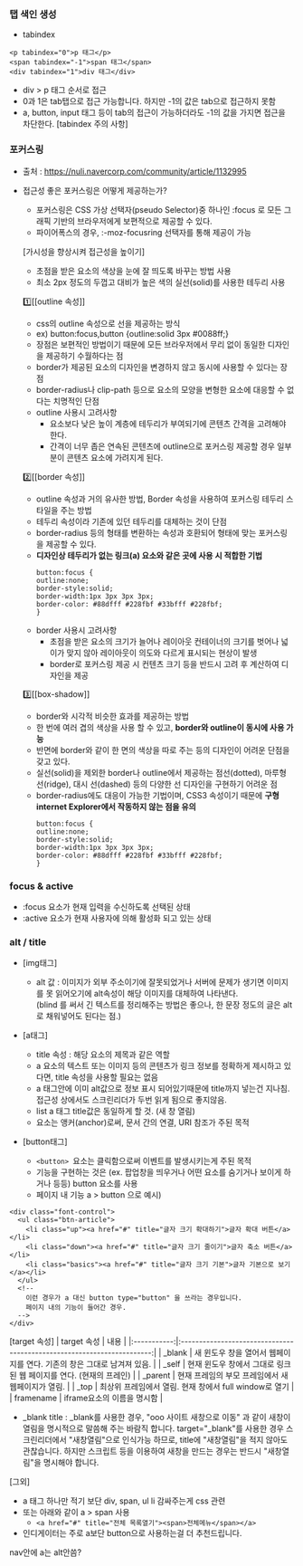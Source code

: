 <!--
2.	접근성 고려
이제 접근성을 고려해 볼까요.
접근성 검수는 IE를 기준으로 합니다.
접근성 심사 업체가  PC는 IE를 기준으로 하고 있습니다.

1 a, button, input 요소는 키보드 tab으로 접근이 가능 해야 합니다.
2. a, button, input 요소는 포커스(초점)가 갔을 때 표시가 되어야 합니다.
- 보통 reset.css 에서 디자인 적으로 outline을 제거하는데
해당 요소들에는 outline이든 , border든 포커스가 갔을 때 해 요소에 표시가 되여야 합니다.
3. section—testimonials  인디게이터, 추가할 버튼도 키보드로 접근 가능 및 기능 구현이 되어야 합니다.
4. section—team도 현재는 마우스로만 접근 가능합니다. 키보드 접근으로 해당 기능 사용할 수 있게 해주세요. -->


### 탭 색인 생성
- tabindex

```
<p tabindex="0">p 태그</p>
<span tabindex="-1">span 태그</span>
<div tabindex="1">div 태그</div>
```

- div > p 태그 순서로 접근
- 0과 1은 tab탭으로 접근 가능합니다. 하지만 -1의 값은 tab으로 접근하지 못함
- a, button, input 태그 등이 tab의 접근이 가능하더라도 -1의 값을 가지면 접근을 차단한다.
[tabindex 주의 사항]


### 포커스링
- 출처 : https://nuli.navercorp.com/community/article/1132995
- 접근성 좋은 포커스링은 어떻게 제공하는가?
  - 포커스링은 CSS 가상 선택자(pseudo Selector)중 하나인 :focus 로 모든 그래픽 기반의 브라우저에게 보편적으로 제공할 수 있다.
  - 파이어폭스의 경우, :-moz-focusring 선택자를 통해 제공이 가능

  [가시성을 향상시켜 접근성을 높이기]
  - 초점을 받은 요소의 색상을 눈에 잘 띄도록 바꾸는 방법 사용
  - 최소 2px 정도의 두껍고 대비가 높은 색의 실선(solid)를 사용한 테두리 사용

  :one:[[outline 속성]]
    - css의 outline 속성으로 선을 제공하는 방식
    - ex) button:focus,button {outline:solid 3px #0088ff;}
    - 장점은 보편적인 방법이기 때문에 모든 브라우저에서 무리 없이 동일한 디자인을 제공하기 수월하다는 점
    - border가 제공된 요소의 디자인을 변경하지 않고 동시에 사용할 수 있다는 장점
    - border-radius나 clip-path 등으로 요소의 모양을 변형한 요소에 대응할 수 없다는 치명적인 단점
    - outline 사용시 고려사항
      - 요소보다 낮은 높이 계층에 테두리가 부여되기에 콘텐츠 간격을 고려해야 한다.
      - 간격이 너무 좁은 연속된 콘텐츠에 outline으로 포커스링 제공할 경우 일부분이 콘텐츠 요소에 가려지게 된다.



  :two:[[border 속성]]
    - outline 속성과 거의 유사한 방법, Border 속성을 사용하여 포커스링 테두리 스타일을 주는 방법
    - 테두리 속성이라 기존에 있던 테두리를 대체하는 것이 단점
    - border-radius 등의 형태를 변환하는 속성과 호환되어 형태에 맞는 포커스링을 제공할 수 있다.
    - __디자인상 테두리가 없는 링크(a) 요소와 같은 곳에 사용 시 적합한 기법__
      ```
      button:focus {
      outline:none;
      border-style:solid;
      border-width:1px 3px 3px 3px;
      border-color: #88dfff #228fbf #33bfff #228fbf;
      }
      ```
    - border 사용시 고려사항
      - 초점을 받은 요소의 크기가 늘어나 레이아웃 컨테이너의 크기를 벗어나 넓이가 맞지 않아 레이아웃이 의도와 다르게 표시되는 현상이 발생
      - border로 포커스링 제공 시 컨텐츠 크기 등을 반드시 고려 후 계산하여 디자인을 제공

  :three:[[box-shadow]]
    - border와 시각적 비슷한 효과를 제공하는 방법
    - 한 번에 여러 겹의 색상을 사용 할 수 있고, __border와 outline이 동시에 사용 가능__
    - 반면에 border와 같이 한 면의 색상을 따로 주는 등의 디자인이 어려운 단점을 갖고 있다.
    - 실선(solid)을 제외한 border나 outline에서 제공하는 점선(dotted), 마루형 선(ridge), 대시 선(dashed) 등의 다양한 선 디자인을 구현하기 어려운 점
    - border-radius에도 대응이 가능한 기법이며, CSS3 속성이기 때문에 __구형 internet Explorer에서 작동하지 않는 점을 유의__
      ```
      button:focus {
      outline:none;
      border-style:solid;
      border-width:1px 3px 3px 3px;
      border-color: #88dfff #228fbf #33bfff #228fbf;
      }
      ```

### focus & active
- :focus 요소가 현재 입력을 수신하도록 선택된 상태
- :active 요소가 현재 사용자에 의해 활성화 되고 있는 상태

<!--

5. 새 창 기능은 정상적으로 되고 있지만 의미가 잘못되어 있습니다.
a태그 target 개념 이론 정리 해서 git에 올려 주시고
과제에도 반영해 주세요.
target="_blank|_self|_parent|_top|framename"

요청 기한  8월 7일

 -->

### alt / title
- [img태그]
  -  alt 값 : 이미지가 외부 주소이기에 잘못되었거나 서버에 문제가 생기면 이미지를 못 읽어오기에 alt속성이 해당 이미지를 대체하여 나타낸다.<br>
    (blind 를 써서 긴 텍스트를 정리해주는 방법은 좋으나, 한 문장 정도의 글은 alt로 채워넣어도 된다는 점.)


- [a태그]
  - title 속성 : 해당 요소의 제목과 같은 역할
  - a 요소의 텍스트 또는 이미지 등의 콘텐츠가 링크 정보를 정확하게 제시하고 있다면, title 속성을 사용할 필요는 없음
  - a 태그안에 이미 alt값으로 정보 표시 되어있기때문에 title까지 넣는건 지나침. 접근성 상에서도 스크린리더가 두번 읽게 됨으로 좋지않음.
  - list a 태그 title값은 동일하게 할 것. (새 창 열림)
  - <a> 요소는 앵커(anchor)로써, 문서 간의 연결, URI 참조가 주된 목적


- [button태그]
  - `<button> `요소는 클릭함으로써 이벤트를 발생시키는게 주된 목적
  - 기능을 구현하는 것은 (ex. 팝업창을 띄우거나 어떤 요소를 숨기거나 보이게 하거나 등등) button 요소를 사용
  - 페이지 내 기능 a > button 으로 예시)
```
<div class="font-control">
  <ul class="btn-article">
    <li class="up"><a href="#" title="글자 크기 확대하기">글자 확대 버튼</a></li>
    <li class="down"><a href="#" title="글자 크기 줄이기">글자 축소 버튼</a></li>
    <li class="basics"><a href="#" title="글자 크기 기본">글자 기본으로 보기</a></li>
  </ul>
  <!--
    이런 경우가 a 대신 button type="button" 을 쓰라는 경우입니다.
    페이지 내의 기능이 들어간 경우.
  -->
</div>
```

[target 속성]
| target 속성 |                                  내용                                  |
|:-----------:|:----------------------------------------------------------------------:|
|    _blank   | 새 윈도우 창을 열어서 웹페이지를 연다. 기존의 창은 그대로 남겨져 있음. |
|    _self    |   현재 윈도우 창에서 그대로 링크 된 웹 페이지를 연다. (현재의 프레인)  |
|   _parent   |            현재 프레임의 부모 프레임에서 새 웹페이지가 열림.           |
|     _top    |         최상위 프레임에서 열림. 현재 창에서 full window로 열기         |
| framename   |          iframe요소의 이름을 명시함                                    |


- _blank title : _blank를 사용한 경우, "ooo 사이트 새창으로 이동" 과 같이 새창이 열림을 명시적으로 말씀해 주는 바람직 합니다.
target="_blank"를 사용한 경우 스크린리더에서 "새창열림"으로 인식가능 하므로, title에 "새창열림"을 적지 않아도 관찮습니다.
하지만 스크립트 등을 이용하여 새창을 만드는 경우는 반드시 "새창열림"을 명시해야 합니다.

[그외]
- a 태그 하나만 적기 보단 div, span, ul li 감싸주는게 css 관련
- 또는 아래와 같이 a > span 사용
	- `<a href="#" title="전체 목록열기"><span>전체메뉴</span></a>`
- 인디게이터는 주로 a보단 button으로 사용하는걸 더 추천드립니다.




nav안에 a는 alt안씀?